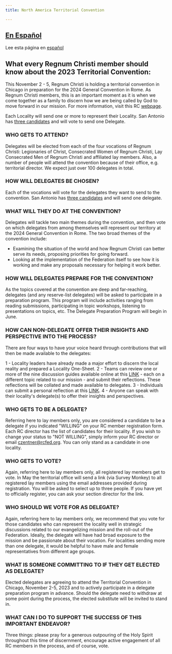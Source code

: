 ```yaml
---
title: North America Territorial Convention 

---
```


## [En Español](https://www-rctx-org.translate.goog/convention/territory-convention.html?_x_tr_sch=http&_x_tr_sl=en&_x_tr_tl=es&_x_tr_hl=en&_x_tr_pto=wapp)
Lee esta página en [español](https://www-rctx-org.translate.goog/convention/territory-convention.html?_x_tr_sch=http&_x_tr_sl=en&_x_tr_tl=es&_x_tr_hl=en&_x_tr_pto=wapp)

## What every Regnum Christi member should know about the 2023 Territorial Convention:

This November 2 - 5, Regnum Christi is holding a territorial convention in Chicago in preparation for the 2024 General Convention in Rome. As Regnum Christi members, this is an important moment as it is when we come together as a family to discern how we are being called by God to move forward in our mission. For more information, visit this RC [webpage](https://www.regnumchristi.org/en/timeline-the-road-to-the-2024-rc-general-convention/).

Each Locality will send one or more to represent their Locality.  San Antonio has [three candidates](delegate-candidates.html) and will vote to send one Delegate.

### WHO GETS TO ATTEND? 
Delegates will be elected from each of the four vocations of Regnum Christi: Legionaries of Christ, Consecrated Women of Regnum Christi, Lay Consecrated Men of Regnum Christi and affiliated lay members. Also, a number of people will attend the convention because of their office, e.g. territorial director. We expect just over 100 delegates in total.

 

### HOW WILL DELEGATES BE CHOSEN?
Each of the vocations will vote for the delegates they want to send to the convention. San Antonio has [three candidates](delegate-candidates.html) and will send one delegate. 


### WHAT WILL THEY DO AT THE CONVENTION? 
Delegates will tackle two main themes during the convention, and then vote on which delegates from among themselves will represent our territory at the 2024 General Convention in Rome. The two broad themes of the convention include:
 - Examining the situation of the world and how Regnum Christi can better serve its needs, proposing priorities for going forward.
 - Looking at the implementation of the Federation itself to see how it is working and make any proposals necessary for helping it work better.
 

### HOW WILL DELEGATES PREPARE FOR THE CONVENTION? 
As the topics covered at the convention are deep and far-reaching, delegates (and any reserve-list delegates) will be asked to participate in a preparation program. This program will include activities ranging from reading submissions, participating in topic workshops, listening to presentations on topics, etc. The Delegate Preparation Program will begin in June.


### HOW CAN NON-DELEGATE OFFER THEIR INSIGHTS AND PERSPECTIVE INTO THE PROCESS? 
There are four ways to have your voice heard through contributions that will then be made available to the delegates:

 1 - Locality leaders have already made a major effort to discern the local reality and prepared a Locality One-Sheet.
 2 - Teams can review one or more of the nine discussion guides available online at this [LINK](https://www.regnumchristi.org/en/timeline-the-road-to-the-2024-rc-general-convention/) - each on a different topic related to our mission - and submit their reflections. These reflections will be collated and made available to delegates.
 3 - Individuals can submit a personal reflection at this [LINK](https://docs.google.com/forms/d/e/1FAIpQLSfNL_JdB0kGYhsYhe7ZxoI9n4Flsp8EGP3vA8R_ghyKE-IfbQ/viewform).
 4 - Anyone can speak with their locality's delegate(s) to offer their insights and perspectives.
 

### WHO GETS TO BE A DELEGATE? 
Referring here to lay members only, you are considered a candidate to be a delegate if you indicated "WILLING" on your RC member registration form. Each RC director has the list of candidates for their locality. If you wish to change your status to "NOT WILLING", simply inform your RC director or email czentner@rcfed.org. You can only stand as a candidate in one locality.

 

### WHO GETS TO VOTE? 
Again, referring here to lay members only, all registered lay members get to vote. In May the territorial office will send a link (via Survey Monkey) to all registered lay members using the email addresses provided during registration. You will be asked to select up to three people. If you have yet to officially register, you can ask your section director for the link.

### WHO SHOULD WE VOTE FOR AS DELEGATE? 

Again, referring here to lay members only, we recommend that you vote for those candidates who can represent the locality well in strategic discussions related to our evangelizing mission and the roll-out of the Federation. Ideally, the delegate will have had broad exposure to the mission and be passionate about their vocation. For localities sending more than one delegate, it would be helpful to have male and female representatives from different age groups.


### WHAT IS SOMEONE COMMITTING TO IF THEY GET ELECTED AS DELEGATE? 
Elected delegates are agreeing to attend the Territorial Convention in Chicago, November 2-5, 2023 and to actively participate in a delegate preparation program in advance. Should the delegate need to withdraw at some point during the process, the elected substitute will be invited to stand in.

### WHAT CAN I DO TO SUPPORT THE SUCCESS OF THIS IMPORTANT ENDEAVOR? 
Three things: please pray for a generous outpouring of the Holy Spirit throughout this time of discernment, encourage active engagement of all RC members in the process, and of course, vote.
